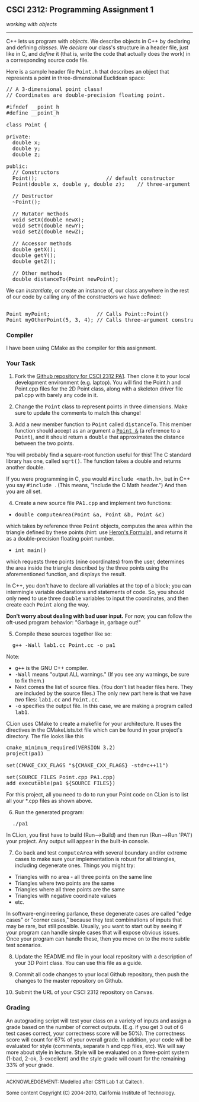 ## CSCI 2312: Programming Assignment 1

_working with objects_

* * *

C++ lets us program with _objects_. We describe objects in C++ by declaring and defining _classes_. We _declare_ our class's structure in a header file, just like in C, and _define_ it (that is, write the code that actually does the work) in a corresponding source code file.

Here is a sample header file <tt>Point.h</tt> that describes an object that represents a point in three-dimensional Euclidean space:

<pre>
// A 3-dimensional point class!
// Coordinates are double-precision floating point.

#ifndef __point_h
#define __point_h

class Point {

private:
  double x;
  double y;
  double z;

public:
  // Constructors
  Point();                      // default constructor
  Point(double x, double y, double z);    // three-argument constructor

  // Destructor
  ~Point();

  // Mutator methods
  void setX(double newX);
  void setY(double newY);
  void setZ(double newZ);

  // Accessor methods
  double getX();
  double getY();
  double getZ();

  // Other methods
  double distanceTo(Point newPoint);
</pre>

We can _instantiate_, or create an instance of, our class anywhere in the rest of our code by calling any of the constructors we have defined:

<pre> 
Point myPoint;               // Calls Point::Point()
Point myOtherPoint(5, 3, 4); // Calls three-argument constructor Point::Point(double, double, double)
</pre>

### Compiler
I have been using CMake as the compiler for this assignment.

### Your Task

1.  Fork the [Github repository for CSCI 2312 PA1](https://github.com/ivogeorg/ucd-csci2312-pa1). Then clone it to your local development environment (e.g. laptop). You will find the Point.h and Point.cpp files for the 2D Point class, along with a skeleton driver file pa1.cpp with barely any code in it.

2.  Change the <tt>Point</tt> class to represent points in three dimensions. Make sure to update the comments to match this change!

3.  Add a new member function to <tt>Point</tt> called <tt>distanceTo</tt>. This member function should accept as an argument a <u><tt>Point &</tt></u> (a reference to a <tt>Point</tt>), and it should return a <tt>double</tt> that approximates the distance between the two points.

You will probably find a square-root function useful for this! The C standard library has one, called <tt>sqrt()</tt>. The function takes a double and returns another double.

If you were programming in C, you would <tt>#include <math.h></tt>, but in C++ you say <tt>#include <cmath></tt>. (This means, "Include the C Math header.") And then you are all set.

4.  Create a new source file <tt>PA1.cpp</tt> and implement two functions:

*   <tt>double computeArea(Point &a, Point &b, Point &c)</tt>

which takes by reference three <tt>Point</tt> objects, computes the area within the triangle defined by these points (hint: use [Heron's Formula](http://en.wikipedia.org/wiki/Heron%27s_formula)), and returns it as a double-precision floating point number.

*   <tt>int main()</tt>

which requests three points (nine coordinates) from the user, determines the area inside the triangle described by the three points using the aforementioned function, and displays the result.

In C++, you don't have to declare all variables at the top of a block; you can intermingle variable declarations and statements of code. So, you should only need to use three <tt>double</tt> variables to input the coordinates, and then create each <tt>Point</tt> along the way.

**Don't worry about dealing with bad user input.** For now, you can follow the oft-used program behavior: "Garbage in, garbage out!"

5.  Compile these sources together like so:

<pre>  g++ -Wall lab1.cc Point.cc -o pa1</pre>

Note:
*   <tt>g++</tt> is the GNU C++ compiler.
*   <tt>-Wall</tt> means "output ALL warnings." (If you see any warnings, be sure to fix them.)
*   Next comes the list of source files. (You don't list header files here. They are included by the source files.) The only new part here is that we have _two_ files: <tt>lab1.cc</tt> and <tt>Point.cc</tt>.
*   <tt>-o</tt> specifies the output file. In this case, we are making a program called <tt>lab1</tt>.

CLion uses CMake to create a makefile for your architecture. It uses the directives in the CMakeLists.txt file which can be found in your project's directory. The file looks like this

<pre>
cmake_minimum_required(VERSION 3.2)
project(pa1)

set(CMAKE_CXX_FLAGS "${CMAKE_CXX_FLAGS} -std=c++11")

set(SOURCE_FILES Point.cpp PA1.cpp)
add_executable(pa1 ${SOURCE_FILES})
</pre>

For this project, all you need to do to run your Point code on CLion is to list all your *.cpp files as shown above.

6.  Run the generated program:

<pre>  ./pa1</pre>

In CLion, you first have to build (Run-->Build) and then run (Run-->Run 'PA1') your project. Any output will appear in the built-in console.

7.  Go back and test <tt>computeArea</tt> with several boundary and/or extreme cases to make sure your implementation is robust for all triangles, including degenerate ones. Things you might try:

*   Triangles with no area - all three points on the same line
*   Triangles where two points are the same
*   Triangles where all three points are the same
*   Triangles with negative coordinate values
*   etc.

In software-engineering parlance, these degenerate cases are called "edge cases" or "corner cases," because they test combinations of inputs that may be rare, but still possible. Usually, you want to start out by seeing if your program can handle simple cases that will expose obvious issues. Once your program can handle these, then you move on to the more subtle test scenarios.

8.  Update the README.md file in your local repository with a description of your 3D Point class. You can use this file as a guide.

9.  Commit all code changes to your local Github repository, then push the changes to the master repository on Github.

10. Submit the URL of your CSCI 2312 repository on Canvas.

### Grading

An autograding script will test your class on a variety of inputs and assign a grade based on the number of correct outputs. (E.g. if you get 3 out of 6 test cases correct, your correctness score will be 50%). The correctness score will count for 67% of your overall grade. In addition, your code will be evaluated for style (comments, separate h and cpp files, etc). We will say more about style in lecture. Style will be evaluated on a three-point system (1-bad, 2-ok, 3-excellent) and the style grade will count for the remaining 33% of your grade. 

* * *

<font size="-1">ACKNOWLEDGEMENT: Modelled after CS11 Lab 1 at Caltech.</font>

<font size="-1">Some content Copyright (C) 2004-2010, California Institute of Technology.</font>
